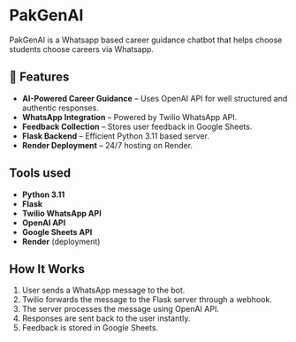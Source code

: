 # PakGenAI

PakGenAI is a Whatsapp based career guidance chatbot that helps choose students choose careers via Whatsapp.

## 🚀 Features
- **AI-Powered Career Guidance** – Uses OpenAI API for well structured and authentic responses.
- **WhatsApp Integration** – Powered by Twilio WhatsApp API.
- **Feedback Collection** – Stores user feedback in Google Sheets.
- **Flask Backend** – Efficient Python 3.11 based server.
- **Render Deployment** – 24/7 hosting on Render.

## Tools used
- **Python 3.11**
- **Flask**
- **Twilio WhatsApp API**
- **OpenAI API**
- **Google Sheets API**
- **Render** (deployment)

## How It Works
1. User sends a WhatsApp message to the bot.
2. Twilio forwards the message to the Flask server through a webhook.
3. The server processes the message using OpenAI API.
4. Responses are sent back to the user instantly.
5. Feedback is stored in Google Sheets.
